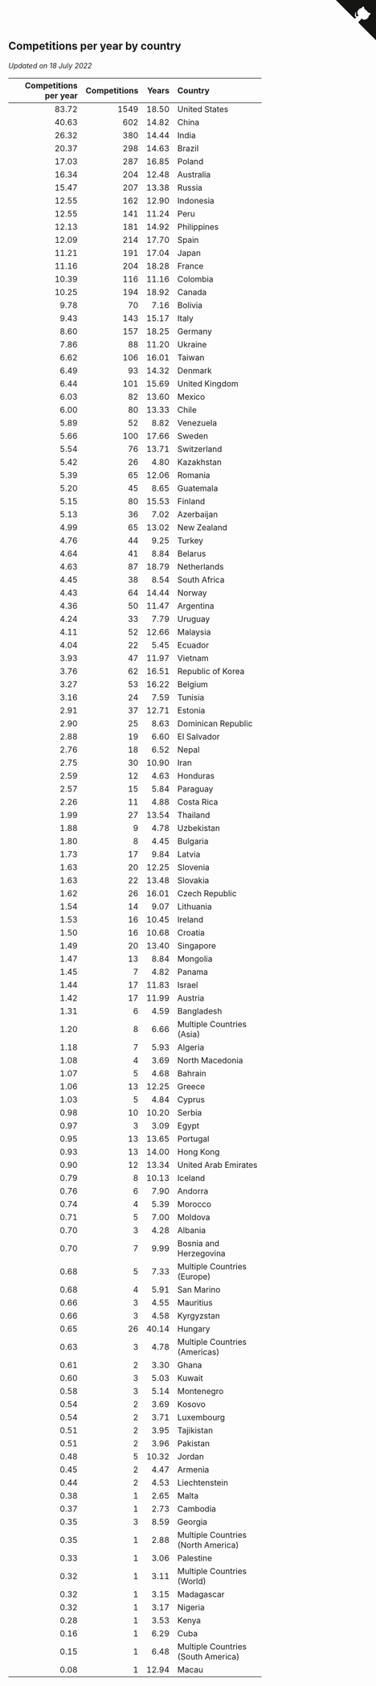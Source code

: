 ## Competitions per year by country

*Updated on 18 July 2022*

| Competitions per year | Competitions | Years | Country |
| ---: | ---: | ---: | :--- |
| 83.72 | 1549 | 18.50 | United States |
| 40.63 | 602 | 14.82 | China |
| 26.32 | 380 | 14.44 | India |
| 20.37 | 298 | 14.63 | Brazil |
| 17.03 | 287 | 16.85 | Poland |
| 16.34 | 204 | 12.48 | Australia |
| 15.47 | 207 | 13.38 | Russia |
| 12.55 | 162 | 12.90 | Indonesia |
| 12.55 | 141 | 11.24 | Peru |
| 12.13 | 181 | 14.92 | Philippines |
| 12.09 | 214 | 17.70 | Spain |
| 11.21 | 191 | 17.04 | Japan |
| 11.16 | 204 | 18.28 | France |
| 10.39 | 116 | 11.16 | Colombia |
| 10.25 | 194 | 18.92 | Canada |
| 9.78 | 70 | 7.16 | Bolivia |
| 9.43 | 143 | 15.17 | Italy |
| 8.60 | 157 | 18.25 | Germany |
| 7.86 | 88 | 11.20 | Ukraine |
| 6.62 | 106 | 16.01 | Taiwan |
| 6.49 | 93 | 14.32 | Denmark |
| 6.44 | 101 | 15.69 | United Kingdom |
| 6.03 | 82 | 13.60 | Mexico |
| 6.00 | 80 | 13.33 | Chile |
| 5.89 | 52 | 8.82 | Venezuela |
| 5.66 | 100 | 17.66 | Sweden |
| 5.54 | 76 | 13.71 | Switzerland |
| 5.42 | 26 | 4.80 | Kazakhstan |
| 5.39 | 65 | 12.06 | Romania |
| 5.20 | 45 | 8.65 | Guatemala |
| 5.15 | 80 | 15.53 | Finland |
| 5.13 | 36 | 7.02 | Azerbaijan |
| 4.99 | 65 | 13.02 | New Zealand |
| 4.76 | 44 | 9.25 | Turkey |
| 4.64 | 41 | 8.84 | Belarus |
| 4.63 | 87 | 18.79 | Netherlands |
| 4.45 | 38 | 8.54 | South Africa |
| 4.43 | 64 | 14.44 | Norway |
| 4.36 | 50 | 11.47 | Argentina |
| 4.24 | 33 | 7.79 | Uruguay |
| 4.11 | 52 | 12.66 | Malaysia |
| 4.04 | 22 | 5.45 | Ecuador |
| 3.93 | 47 | 11.97 | Vietnam |
| 3.76 | 62 | 16.51 | Republic of Korea |
| 3.27 | 53 | 16.22 | Belgium |
| 3.16 | 24 | 7.59 | Tunisia |
| 2.91 | 37 | 12.71 | Estonia |
| 2.90 | 25 | 8.63 | Dominican Republic |
| 2.88 | 19 | 6.60 | El Salvador |
| 2.76 | 18 | 6.52 | Nepal |
| 2.75 | 30 | 10.90 | Iran |
| 2.59 | 12 | 4.63 | Honduras |
| 2.57 | 15 | 5.84 | Paraguay |
| 2.26 | 11 | 4.88 | Costa Rica |
| 1.99 | 27 | 13.54 | Thailand |
| 1.88 | 9 | 4.78 | Uzbekistan |
| 1.80 | 8 | 4.45 | Bulgaria |
| 1.73 | 17 | 9.84 | Latvia |
| 1.63 | 20 | 12.25 | Slovenia |
| 1.63 | 22 | 13.48 | Slovakia |
| 1.62 | 26 | 16.01 | Czech Republic |
| 1.54 | 14 | 9.07 | Lithuania |
| 1.53 | 16 | 10.45 | Ireland |
| 1.50 | 16 | 10.68 | Croatia |
| 1.49 | 20 | 13.40 | Singapore |
| 1.47 | 13 | 8.84 | Mongolia |
| 1.45 | 7 | 4.82 | Panama |
| 1.44 | 17 | 11.83 | Israel |
| 1.42 | 17 | 11.99 | Austria |
| 1.31 | 6 | 4.59 | Bangladesh |
| 1.20 | 8 | 6.66 | Multiple Countries (Asia) |
| 1.18 | 7 | 5.93 | Algeria |
| 1.08 | 4 | 3.69 | North Macedonia |
| 1.07 | 5 | 4.68 | Bahrain |
| 1.06 | 13 | 12.25 | Greece |
| 1.03 | 5 | 4.84 | Cyprus |
| 0.98 | 10 | 10.20 | Serbia |
| 0.97 | 3 | 3.09 | Egypt |
| 0.95 | 13 | 13.65 | Portugal |
| 0.93 | 13 | 14.00 | Hong Kong |
| 0.90 | 12 | 13.34 | United Arab Emirates |
| 0.79 | 8 | 10.13 | Iceland |
| 0.76 | 6 | 7.90 | Andorra |
| 0.74 | 4 | 5.39 | Morocco |
| 0.71 | 5 | 7.00 | Moldova |
| 0.70 | 3 | 4.28 | Albania |
| 0.70 | 7 | 9.99 | Bosnia and Herzegovina |
| 0.68 | 5 | 7.33 | Multiple Countries (Europe) |
| 0.68 | 4 | 5.91 | San Marino |
| 0.66 | 3 | 4.55 | Mauritius |
| 0.66 | 3 | 4.58 | Kyrgyzstan |
| 0.65 | 26 | 40.14 | Hungary |
| 0.63 | 3 | 4.78 | Multiple Countries (Americas) |
| 0.61 | 2 | 3.30 | Ghana |
| 0.60 | 3 | 5.03 | Kuwait |
| 0.58 | 3 | 5.14 | Montenegro |
| 0.54 | 2 | 3.69 | Kosovo |
| 0.54 | 2 | 3.71 | Luxembourg |
| 0.51 | 2 | 3.95 | Tajikistan |
| 0.51 | 2 | 3.96 | Pakistan |
| 0.48 | 5 | 10.32 | Jordan |
| 0.45 | 2 | 4.47 | Armenia |
| 0.44 | 2 | 4.53 | Liechtenstein |
| 0.38 | 1 | 2.65 | Malta |
| 0.37 | 1 | 2.73 | Cambodia |
| 0.35 | 3 | 8.59 | Georgia |
| 0.35 | 1 | 2.88 | Multiple Countries (North America) |
| 0.33 | 1 | 3.06 | Palestine |
| 0.32 | 1 | 3.11 | Multiple Countries (World) |
| 0.32 | 1 | 3.15 | Madagascar |
| 0.32 | 1 | 3.17 | Nigeria |
| 0.28 | 1 | 3.53 | Kenya |
| 0.16 | 1 | 6.29 | Cuba |
| 0.15 | 1 | 6.48 | Multiple Countries (South America) |
| 0.08 | 1 | 12.94 | Macau |


<a href="https://github.com/jonatanklosko/wca_statistics" class="github-corner" aria-label="View source on Github"><svg width="80" height="80" viewBox="0 0 250 250" style="fill:#151513; color:#fff; position: absolute; top: 0; border: 0; right: 0;" aria-hidden="true"><path d="M0,0 L115,115 L130,115 L142,142 L250,250 L250,0 Z"></path><path d="M128.3,109.0 C113.8,99.7 119.0,89.6 119.0,89.6 C122.0,82.7 120.5,78.6 120.5,78.6 C119.2,72.0 123.4,76.3 123.4,76.3 C127.3,80.9 125.5,87.3 125.5,87.3 C122.9,97.6 130.6,101.9 134.4,103.2" fill="currentColor" style="transform-origin: 130px 106px;" class="octo-arm"></path><path d="M115.0,115.0 C114.9,115.1 118.7,116.5 119.8,115.4 L133.7,101.6 C136.9,99.2 139.9,98.4 142.2,98.6 C133.8,88.0 127.5,74.4 143.8,58.0 C148.5,53.4 154.0,51.2 159.7,51.0 C160.3,49.4 163.2,43.6 171.4,40.1 C171.4,40.1 176.1,42.5 178.8,56.2 C183.1,58.6 187.2,61.8 190.9,65.4 C194.5,69.0 197.7,73.2 200.1,77.6 C213.8,80.2 216.3,84.9 216.3,84.9 C212.7,93.1 206.9,96.0 205.4,96.6 C205.1,102.4 203.0,107.8 198.3,112.5 C181.9,128.9 168.3,122.5 157.7,114.1 C157.9,116.9 156.7,120.9 152.7,124.9 L141.0,136.5 C139.8,137.7 141.6,141.9 141.8,141.8 Z" fill="currentColor" class="octo-body"></path></svg></a><style>.github-corner:hover .octo-arm{animation:octocat-wave 560ms ease-in-out}@keyframes octocat-wave{0%,100%{transform:rotate(0)}20%,60%{transform:rotate(-25deg)}40%,80%{transform:rotate(10deg)}}@media (max-width:500px){.github-corner:hover .octo-arm{animation:none}.github-corner .octo-arm{animation:octocat-wave 560ms ease-in-out}}</style>
